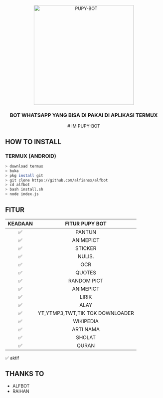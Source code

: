 <div align="center">
    <img alt="PUPY-BOT" src ="https://i.ibb.co/QvWWx62/images-15.jpg" width="320">
    <h3> BOT WHATSAPP YANG BISA DI PAKAI DI APLIKASI TERMUX</h3>
# IM PUPY-BOT
</div>


## HOW TO INSTALL 

### TERMUX (ANDROID)
```bash
> download termux
> buka
> pkg install git
> git clone https://github.com/alfiansx/alfbot
> cd alfbot
> bash install.sh
> node index.js
```


## FITUR

| KEADAAN       |               FITUR PUPY BOT  |
| :-----------: | :--------------------------------:  |
|       ✅       | PANTUN                             |
|       ✅       | ANIMEPICT                          |
|       ✅       | STICKER                            |
|       ✅       | NULIS.                             |
|       ✅       | OCR                                |
|       ✅       | QUOTES                             |
|       ✅       | RANDOM PICT                        |
|       ✅       | ANIMEPICT                          |
|       ✅       | LIRIK                              |
|       ✅       | ALAY                               |
|       ✅       | YT,YTMP3,TWT,TIK TOK DOWNLOADER    |
|       ✅       | WIKIPEDIA                          |
|       ✅       | ARTI NAMA                          |
|       ✅       | SHOLAT                             |
|       ✅       | QURAN                              |

✅ aktif


## THANKS TO
* ALFBOT
* RAIHAN

